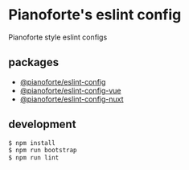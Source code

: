# Pianoforte's eslint config

Pianoforte style eslint configs

## packages

- [@pianoforte/eslint-config](./packages/eslint-config)
- [@pianoforte/eslint-config-vue](./packages/eslint-config-vue)
- [@pianoforte/eslint-config-nuxt](./packages/eslint-config-nuxt)

## development

```sh
$ npm install
$ npm run bootstrap
$ npm run lint
```
